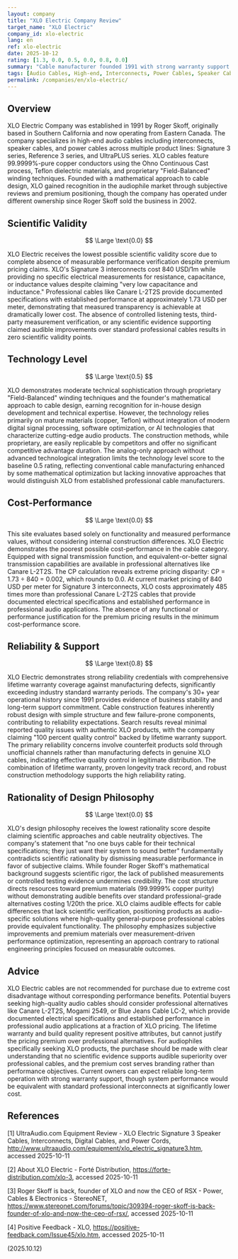 ```yaml
---
layout: company
title: "XLO Electric Company Review"
target_name: "XLO Electric"
company_id: xlo-electric
lang: en
ref: xlo-electric
date: 2025-10-12
rating: [1.3, 0.0, 0.5, 0.0, 0.8, 0.0]
summary: "Cable manufacturer founded 1991 with strong warranty support but lacking measurable performance verification and offering poor cost-performance compared to professional alternatives."
tags: [Audio Cables, High-end, Interconnects, Power Cables, Speaker Cables]
permalink: /companies/en/xlo-electric/
---
```

## Overview

XLO Electric Company was established in 1991 by Roger Skoff, originally based in Southern California and now operating from Eastern Canada. The company specializes in high-end audio cables including interconnects, speaker cables, and power cables across multiple product lines: Signature 3 series, Reference 3 series, and UltraPLUS series. XLO cables feature 99.9999%-pure copper conductors using the Ohno Continuous Cast process, Teflon dielectric materials, and proprietary "Field-Balanced" winding techniques. Founded with a mathematical approach to cable design, XLO gained recognition in the audiophile market through subjective reviews and premium positioning, though the company has operated under different ownership since Roger Skoff sold the business in 2002.

## Scientific Validity

$$ \Large \text{0.0} $$

XLO Electric receives the lowest possible scientific validity score due to complete absence of measurable performance verification despite premium pricing claims. XLO's Signature 3 interconnects cost 840 USD/1m while providing no specific electrical measurements for resistance, capacitance, or inductance values despite claiming "very low capacitance and inductance." Professional cables like Canare L-2T2S provide documented specifications with established performance at approximately 1.73 USD per meter, demonstrating that measured transparency is achievable at dramatically lower cost. The absence of controlled listening tests, third-party measurement verification, or any scientific evidence supporting claimed audible improvements over standard professional cables results in zero scientific validity points.

## Technology Level

$$ \Large \text{0.5} $$

XLO demonstrates moderate technical sophistication through proprietary "Field-Balanced" winding techniques and the founder's mathematical approach to cable design, earning recognition for in-house design development and technical expertise. However, the technology relies primarily on mature materials (copper, Teflon) without integration of modern digital signal processing, software optimization, or AI technologies that characterize cutting-edge audio products. The construction methods, while proprietary, are easily replicable by competitors and offer no significant competitive advantage duration. The analog-only approach without advanced technological integration limits the technology level score to the baseline 0.5 rating, reflecting conventional cable manufacturing enhanced by some mathematical optimization but lacking innovative approaches that would distinguish XLO from established professional cable manufacturers.

## Cost-Performance

$$ \Large \text{0.0} $$

This site evaluates based solely on functionality and measured performance values, without considering internal construction differences. XLO Electric demonstrates the poorest possible cost-performance in the cable category. Equipped with signal transmission function, and equivalent-or-better signal transmission capabilities are available in professional alternatives like Canare L-2T2S. The CP calculation reveals extreme pricing disparity: CP = 1.73 ÷ 840 = 0.002, which rounds to 0.0. At current market pricing of 840 USD per meter for Signature 3 interconnects, XLO costs approximately 485 times more than professional Canare L-2T2S cables that provide documented electrical specifications and established performance in professional audio applications. The absence of any functional or performance justification for the premium pricing results in the minimum cost-performance score.

## Reliability & Support

$$ \Large \text{0.8} $$

XLO Electric demonstrates strong reliability credentials with comprehensive lifetime warranty coverage against manufacturing defects, significantly exceeding industry standard warranty periods. The company's 30+ year operational history since 1991 provides evidence of business stability and long-term support commitment. Cable construction features inherently robust design with simple structure and few failure-prone components, contributing to reliability expectations. Search results reveal minimal reported quality issues with authentic XLO products, with the company claiming "100 percent quality control" backed by lifetime warranty support. The primary reliability concerns involve counterfeit products sold through unofficial channels rather than manufacturing defects in genuine XLO cables, indicating effective quality control in legitimate distribution. The combination of lifetime warranty, proven longevity track record, and robust construction methodology supports the high reliability rating.

## Rationality of Design Philosophy

$$ \Large \text{0.0} $$

XLO's design philosophy receives the lowest rationality score despite claiming scientific approaches and cable neutrality objectives. The company's statement that "no one buys cable for their technical specifications; they just want their system to sound better" fundamentally contradicts scientific rationality by dismissing measurable performance in favor of subjective claims. While founder Roger Skoff's mathematical background suggests scientific rigor, the lack of published measurements or controlled testing evidence undermines credibility. The cost structure directs resources toward premium materials (99.9999% copper purity) without demonstrating audible benefits over standard professional-grade alternatives costing 1/20th the price. XLO claims audible effects for cable differences that lack scientific verification, positioning products as audio-specific solutions where high-quality general-purpose professional cables provide equivalent functionality. The philosophy emphasizes subjective improvements and premium materials over measurement-driven performance optimization, representing an approach contrary to rational engineering principles focused on measurable outcomes.

## Advice

XLO Electric cables are not recommended for purchase due to extreme cost disadvantage without corresponding performance benefits. Potential buyers seeking high-quality audio cables should consider professional alternatives like Canare L-2T2S, Mogami 2549, or Blue Jeans Cable LC-2, which provide documented electrical specifications and established performance in professional audio applications at a fraction of XLO pricing. The lifetime warranty and build quality represent positive attributes, but cannot justify the pricing premium over professional alternatives. For audiophiles specifically seeking XLO products, the purchase should be made with clear understanding that no scientific evidence supports audible superiority over professional cables, and the premium cost serves branding rather than performance objectives. Current owners can expect reliable long-term operation with strong warranty support, though system performance would be equivalent with standard professional interconnects at significantly lower cost.

## References

[1] UltraAudio.com Equipment Review - XLO Electric Signature 3 Speaker Cables, Interconnects, Digital Cables, and Power Cords, http://www.ultraaudio.com/equipment/xlo_electric_signature3.htm, accessed 2025-10-11

[2] About XLO Electric - Forté Distribution, https://forte-distribution.com/xlo-3, accessed 2025-10-11

[3] Roger Skoff is back, founder of XLO and now the CEO of RSX - Power, Cables & Electronics - StereoNET, https://www.stereonet.com/forums/topic/309394-roger-skoff-is-back-founder-of-xlo-and-now-the-ceo-of-rsx/, accessed 2025-10-11

[4] Positive Feedback - XLO, https://positive-feedback.com/Issue45/xlo.htm, accessed 2025-10-11

(2025.10.12)